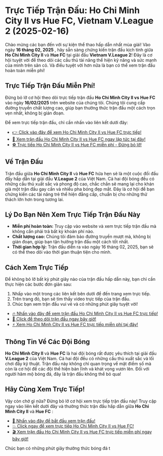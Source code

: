 # Trực Tiếp Trận Đấu: Ho Chi Minh City II vs Hue FC, Vietnam V.League 2 (2025-02-16)

Chào mừng các bạn đến với sự kiện thể thao hấp dẫn nhất mùa giải! Vào ngày **16 tháng 02, 2025** , hãy sẵn sàng chứng kiến trận đấu kịch tính giữa **Ho Chi Minh City II** và **Hue FC** tại giải đấu **Vietnam V.League 2**! Đây là cơ hội tuyệt vời để theo dõi các cầu thủ tài năng thể hiện kỹ năng và sức mạnh của mình trên sân cỏ. Và điều tuyệt vời hơn nữa là bạn có thể xem trận đấu hoàn toàn miễn phí!

## Trực Tiếp Trận Đấu Miễn Phí!

Đừng bỏ lỡ cơ hội theo dõi trực tiếp trận đấu **Ho Chi Minh City II vs Hue FC** vào ngày **16/02/2025** trên website của chúng tôi. Chúng tôi cung cấp đường truyền chất lượng cao, giúp bạn thưởng thức trận đấu một cách trọn vẹn nhất, không bị gián đoạn.

Để xem trực tiếp trận đấu, chỉ cần nhấn vào liên kết dưới đây:

- [👉 Click vào đây để xem Ho Chi Minh City II vs Hue FC trực tiếp!](https://tinyurl.com/livestreamfreeo?st=Ho+Chi+Minh+City+II+vs+Hue+FC&si=ghc)
- [🎥 Xem trận đấu Ho Chi Minh City II vs Hue FC ngay lập tức tại đây!](https://tinyurl.com/livestreamfreeo?st=Ho+Chi+Minh+City+II+vs+Hue+FC&si=ghc)
- [⚽️ Trực tiếp Ho Chi Minh City II vs Hue FC miễn phí - Đừng bỏ lỡ!](https://tinyurl.com/livestreamfreeo?st=Ho+Chi+Minh+City+II+vs+Hue+FC&si=ghc)

## Về Trận Đấu

Trận đấu giữa **Ho Chi Minh City II** và **Hue FC** hứa hẹn sẽ là một cuộc đối đầu đầy hấp dẫn tại giải đấu **V.League 2** của Việt Nam. Cả hai đội bóng đều có những cầu thủ xuất sắc và phong độ cao, chắc chắn sẽ mang lại cho khán giả một trận đấu gay cấn và nhiều pha bóng đẹp mắt. Đây là cơ hội để bạn chứng kiến các tài năng trẻ thể hiện đẳng cấp, chuẩn bị cho những thử thách lớn hơn trong tương lai.

## Lý Do Bạn Nên Xem Trực Tiếp Trận Đấu Này

- **Miễn phí hoàn toàn:** Truy cập vào website và xem trực tiếp trận đấu mà không cần phải trả bất kỳ khoản phí nào.
- **Chất lượng cao:** Chúng tôi đảm bảo đường truyền mượt mà, không bị gián đoạn, giúp bạn tận hưởng trận đấu một cách tốt nhất.
- **Thời gian hợp lý:** Trận đấu diễn ra vào ngày 16 tháng 02, 2025, bạn sẽ có thể theo dõi vào thời gian thuận tiện cho mình.

## Cách Xem Trực Tiếp

Để không bỏ lỡ bất kỳ phút giây nào của trận đấu hấp dẫn này, bạn chỉ cần thực hiện các bước đơn giản sau:

1. Nhấp vào một trong các liên kết bên dưới để đến trang xem trực tiếp.
2. Trên trang đó, bạn sẽ tìm thấy video trực tiếp của trận đấu.
3. Chúc bạn xem trận đấu vui vẻ và có những phút giây tuyệt vời!

- [🔥 Nhấn vào đây để xem trận đấu Ho Chi Minh City II vs Hue FC trực tiếp!](https://tinyurl.com/livestreamfreeo?st=Ho+Chi+Minh+City+II+vs+Hue+FC&si=ghc)
- [🚨 Click để theo dõi trận đấu ngay bây giờ!](https://tinyurl.com/livestreamfreeo?st=Ho+Chi+Minh+City+II+vs+Hue+FC&si=ghc)
- [⚡️ Xem Ho Chi Minh City II vs Hue FC trực tiếp miễn phí tại đây!](https://tinyurl.com/livestreamfreeo?st=Ho+Chi+Minh+City+II+vs+Hue+FC&si=ghc)

## Thông Tin Về Các Đội Bóng

**Ho Chi Minh City II** và **Hue FC** là hai đội bóng rất được yêu thích tại giải đấu **V.League 2** của Việt Nam. Cả hai đội đều có những cầu thủ xuất sắc và lối chơi đầy kỹ thuật. Trận đấu này không chỉ quan trọng về mặt điểm số mà còn là cơ hội để các đội thể hiện bản lĩnh và khát vọng vươn lên. Đối với người hâm mộ bóng đá, đây là trận đấu không thể bỏ qua!

## Hãy Cùng Xem Trực Tiếp!

Vậy còn chờ gì nữa? Đừng bỏ lỡ cơ hội xem trực tiếp trận đấu này! Truy cập ngay vào liên kết dưới đây và thưởng thức trận đấu hấp dẫn giữa **Ho Chi Minh City II** và **Hue FC** :

- [🎉 Nhấn vào đây để bắt đầu xem trận đấu!](https://tinyurl.com/livestreamfreeo?st=Ho+Chi+Minh+City+II+vs+Hue+FC&si=ghc)
- [💥 Click ngay để xem trực tiếp Ho Chi Minh City II vs Hue FC!](https://tinyurl.com/livestreamfreeo?st=Ho+Chi+Minh+City+II+vs+Hue+FC&si=ghc)
- [🎬 Xem trận đấu Ho Chi Minh City II vs Hue FC trực tiếp miễn phí ngay bây giờ!](https://tinyurl.com/livestreamfreeo?st=Ho+Chi+Minh+City+II+vs+Hue+FC&si=ghc)

Chúc bạn có những phút giây thưởng thức bóng đá t
